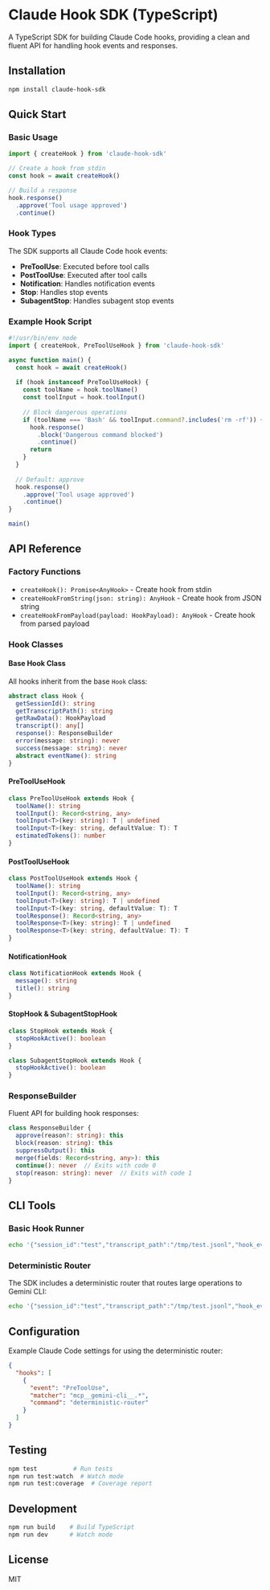 # Claude Hook SDK (TypeScript)

A TypeScript SDK for building Claude Code hooks, providing a clean and fluent API for handling hook events and responses.

## Installation

```bash
npm install claude-hook-sdk
```

## Quick Start

### Basic Usage

```typescript
import { createHook } from 'claude-hook-sdk'

// Create a hook from stdin
const hook = await createHook()

// Build a response
hook.response()
  .approve('Tool usage approved')
  .continue()
```

### Hook Types

The SDK supports all Claude Code hook events:

- **PreToolUse**: Executed before tool calls
- **PostToolUse**: Executed after tool calls  
- **Notification**: Handles notification events
- **Stop**: Handles stop events
- **SubagentStop**: Handles subagent stop events

### Example Hook Script

```typescript
#!/usr/bin/env node
import { createHook, PreToolUseHook } from 'claude-hook-sdk'

async function main() {
  const hook = await createHook()
  
  if (hook instanceof PreToolUseHook) {
    const toolName = hook.toolName()
    const toolInput = hook.toolInput()
    
    // Block dangerous operations
    if (toolName === 'Bash' && toolInput.command?.includes('rm -rf')) {
      hook.response()
        .block('Dangerous command blocked')
        .continue()
      return
    }
  }
  
  // Default: approve
  hook.response()
    .approve('Tool usage approved')
    .continue()
}

main()
```

## API Reference

### Factory Functions

- `createHook(): Promise<AnyHook>` - Create hook from stdin
- `createHookFromString(json: string): AnyHook` - Create hook from JSON string
- `createHookFromPayload(payload: HookPayload): AnyHook` - Create hook from parsed payload

### Hook Classes

#### Base Hook Class

All hooks inherit from the base `Hook` class:

```typescript
abstract class Hook {
  getSessionId(): string
  getTranscriptPath(): string
  getRawData(): HookPayload
  transcript(): any[]
  response(): ResponseBuilder
  error(message: string): never
  success(message: string): never
  abstract eventName(): string
}
```

#### PreToolUseHook

```typescript
class PreToolUseHook extends Hook {
  toolName(): string
  toolInput(): Record<string, any>
  toolInput<T>(key: string): T | undefined
  toolInput<T>(key: string, defaultValue: T): T
  estimatedTokens(): number
}
```

#### PostToolUseHook

```typescript
class PostToolUseHook extends Hook {
  toolName(): string
  toolInput(): Record<string, any>
  toolInput<T>(key: string): T | undefined  
  toolInput<T>(key: string, defaultValue: T): T
  toolResponse(): Record<string, any>
  toolResponse<T>(key: string): T | undefined
  toolResponse<T>(key: string, defaultValue: T): T
}
```

#### NotificationHook

```typescript
class NotificationHook extends Hook {
  message(): string
  title(): string
}
```

#### StopHook & SubagentStopHook

```typescript
class StopHook extends Hook {
  stopHookActive(): boolean
}

class SubagentStopHook extends Hook {
  stopHookActive(): boolean
}
```

### ResponseBuilder

Fluent API for building hook responses:

```typescript
class ResponseBuilder {
  approve(reason?: string): this
  block(reason: string): this
  suppressOutput(): this
  merge(fields: Record<string, any>): this
  continue(): never  // Exits with code 0
  stop(reason: string): never  // Exits with code 1
}
```

## CLI Tools

### Basic Hook Runner

```bash
echo '{"session_id":"test","transcript_path":"/tmp/test.jsonl","hook_event_name":"Notification","message":"Hello"}' | claude-hook
```

### Deterministic Router

The SDK includes a deterministic router that routes large operations to Gemini CLI:

```bash
echo '{"session_id":"test","transcript_path":"/tmp/test.jsonl","hook_event_name":"PreToolUse","tool_name":"Read","tool_input":{"files":["large-file.txt"]}}' | deterministic-router
```

## Configuration

Example Claude Code settings for using the deterministic router:

```json
{
  "hooks": [
    {
      "event": "PreToolUse",
      "matcher": "mcp__gemini-cli__.*",
      "command": "deterministic-router"
    }
  ]
}
```

## Testing

```bash
npm test          # Run tests
npm run test:watch  # Watch mode
npm run test:coverage  # Coverage report
```

## Development

```bash
npm run build    # Build TypeScript
npm run dev      # Watch mode
```

## License

MIT